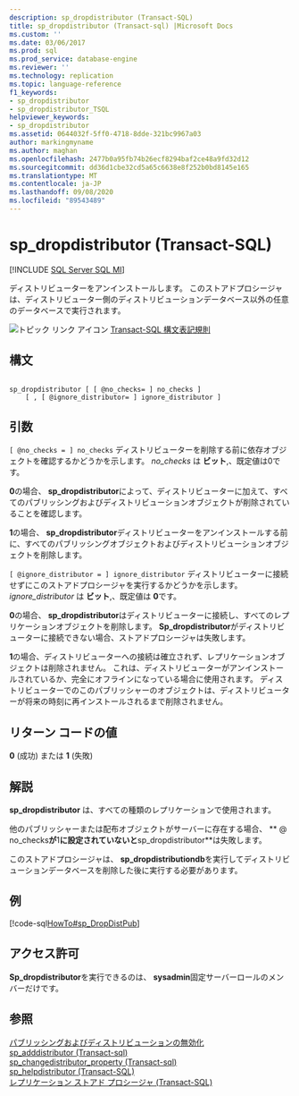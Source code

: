 ```yaml
---
description: sp_dropdistributor (Transact-SQL)
title: sp_dropdistributor (Transact-sql) |Microsoft Docs
ms.custom: ''
ms.date: 03/06/2017
ms.prod: sql
ms.prod_service: database-engine
ms.reviewer: ''
ms.technology: replication
ms.topic: language-reference
f1_keywords:
- sp_dropdistributor
- sp_dropdistributor_TSQL
helpviewer_keywords:
- sp_dropdistributor
ms.assetid: 0644032f-5ff0-4718-8dde-321bc9967a03
author: markingmyname
ms.author: maghan
ms.openlocfilehash: 2477b0a95fb74b26ecf8294baf2ce48a9fd32d12
ms.sourcegitcommit: dd36d1cbe32cd5a65c6638e8f252b0bd8145e165
ms.translationtype: MT
ms.contentlocale: ja-JP
ms.lasthandoff: 09/08/2020
ms.locfileid: "89543489"
---
```

# <a name="sp_dropdistributor-transact-sql"></a>sp_dropdistributor (Transact-SQL)
[!INCLUDE [SQL Server SQL MI](../../includes/applies-to-version/sql-asdbmi.md)]

  ディストリビューターをアンインストールします。 このストアドプロシージャは、ディストリビューター側のディストリビューションデータベース以外の任意のデータベースで実行されます。  
  
 ![トピック リンク アイコン](../../database-engine/configure-windows/media/topic-link.gif "トピック リンク アイコン") [Transact-SQL 構文表記規則](../../t-sql/language-elements/transact-sql-syntax-conventions-transact-sql.md)  
  
## <a name="syntax"></a>構文  
  
```  
  
sp_dropdistributor [ [ @no_checks= ] no_checks ]   
    [ , [ @ignore_distributor= ] ignore_distributor ]  
```  
  
## <a name="arguments"></a>引数  
`[ @no_checks = ] no_checks` ディストリビューターを削除する前に依存オブジェクトを確認するかどうかを示します。 *no_checks* は **ビット**,、既定値は0です。  
  
 **0**の場合、 **sp_dropdistributor**によって、ディストリビューターに加えて、すべてのパブリッシングおよびディストリビューションオブジェクトが削除されていることを確認します。  
  
 **1**の場合、 **sp_dropdistributor**ディストリビューターをアンインストールする前に、すべてのパブリッシングオブジェクトおよびディストリビューションオブジェクトを削除します。  
  
`[ @ignore_distributor = ] ignore_distributor` ディストリビューターに接続せずにこのストアドプロシージャを実行するかどうかを示します。 *ignore_distributor* は **ビット**,、既定値は **0**です。  
  
 **0**の場合、 **sp_dropdistributor**はディストリビューターに接続し、すべてのレプリケーションオブジェクトを削除します。 **Sp_dropdistributor**がディストリビューターに接続できない場合、ストアドプロシージャは失敗します。  
  
 **1**の場合、ディストリビューターへの接続は確立されず、レプリケーションオブジェクトは削除されません。 これは、ディストリビューターがアンインストールされているか、完全にオフラインになっている場合に使用されます。 ディストリビューターでのこのパブリッシャーのオブジェクトは、ディストリビューターが将来の時刻に再インストールされるまで削除されません。  
  
## <a name="return-code-values"></a>リターン コードの値  
 **0** (成功) または **1** (失敗)  
  
## <a name="remarks"></a>解説  
 **sp_dropdistributor** は、すべての種類のレプリケーションで使用されます。  
  
 他のパブリッシャーまたは配布オブジェクトがサーバーに存在する場合、 ** \@ no_checks**が**1**に設定されていないと**sp_dropdistributor**は失敗します。  
  
 このストアドプロシージャは、 **sp_dropdistributiondb**を実行してディストリビューションデータベースを削除した後に実行する必要があります。  
  
## <a name="example"></a>例  
 [!code-sql[HowTo#sp_DropDistPub](../../relational-databases/replication/codesnippet/tsql/sp-dropdistributor-trans_1.sql)]  
  
## <a name="permissions"></a>アクセス許可  
 **Sp_dropdistributor**を実行できるのは、 **sysadmin**固定サーバーロールのメンバーだけです。  
  
## <a name="see-also"></a>参照  
 [パブリッシングおよびディストリビューションの無効化](../../relational-databases/replication/disable-publishing-and-distribution.md)   
 [sp_adddistributor &#40;Transact-sql&#41;](../../relational-databases/system-stored-procedures/sp-adddistributor-transact-sql.md)   
 [sp_changedistributor_property &#40;Transact-sql&#41;](../../relational-databases/system-stored-procedures/sp-changedistributor-property-transact-sql.md)   
 [sp_helpdistributor &#40;Transact-SQL&#41;](../../relational-databases/system-stored-procedures/sp-helpdistributor-transact-sql.md)   
 [レプリケーション ストアド プロシージャ &#40;Transact-SQL&#41;](../../relational-databases/system-stored-procedures/replication-stored-procedures-transact-sql.md)  
  
  
